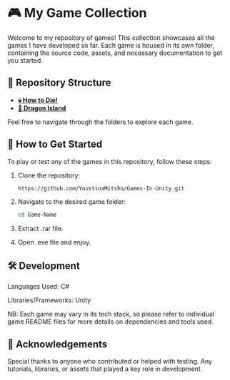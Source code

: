 # 🎮 My Game Collection

Welcome to my repository of games! This collection showcases all the games I have developed so far. Each game is housed in its own folder, containing the source code, assets, and necessary documentation to get you started.

## 📁 Repository Structure

- **[💀 How to Die!]()**
- **[🐉 Dragon Island]()**

Feel free to navigate through the folders to explore each game.

## 🚀 How to Get Started

To play or test any of the games in this repository, follow these steps:

1. Clone the repository:
   ```bash
   https://github.com/YoustinaMitsho/Games-In-Unity.git
   ```

2. Navigate to the desired game folder:
     ```bash
     cd Game-Name
     ```

3. Extract .rar file.
   
4. Open .exe file and enjoy.
   
## 🛠️ Development
Languages Used: C#

Libraries/Frameworks: Unity

NB: Each game may vary in its tech stack, so please refer to individual game README files for more details on dependencies and tools used.

## 🌟 Acknowledgements
Special thanks to anyone who contributed or helped with testing.
Any tutorials, libraries, or assets that played a key role in development.
